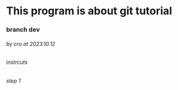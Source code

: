 # This program is about git tutorial

### branch dev

###### by cro at 2023.10.12
###### instrcuts
###### step 1

